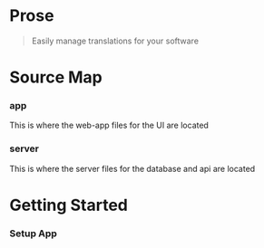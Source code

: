 # Prose

> Easily manage translations for your software

# Source Map

### app

This is where the web-app files for the UI are located

### server

This is where the server files for the database and api are located

# Getting Started

### Setup App
